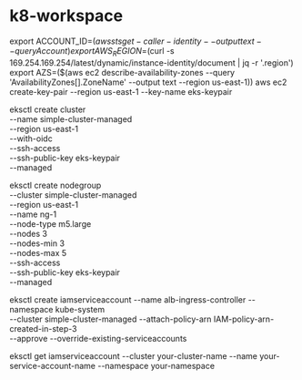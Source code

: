 # k8-workspace


export ACCOUNT_ID=$(aws sts get-caller-identity --output text --query Account)
export AWS_REGION=$(curl -s 169.254.169.254/latest/dynamic/instance-identity/document | jq -r '.region')
export AZS=($(aws ec2 describe-availability-zones --query 'AvailabilityZones[].ZoneName' --output text --region us-east-1))
aws ec2 create-key-pair --region us-east-1 --key-name eks-keypair

eksctl create cluster \
--name simple-cluster-managed \
--region us-east-1 \
--with-oidc \
--ssh-access \
--ssh-public-key eks-keypair \
--managed


eksctl create nodegroup \
  --cluster simple-cluster-managed \
  --region us-east-1 \
  --name ng-1 \
  --node-type m5.large \
  --nodes 3 \
  --nodes-min 3 \
  --nodes-max 5 \
  --ssh-access \
  --ssh-public-key eks-keypair \
  --managed
  
  eksctl create iamserviceaccount --name alb-ingress-controller --namespace kube-system \
  --cluster simple-cluster-managed --attach-policy-arn IAM-policy-arn-created-in-step-3 \
  --approve --override-existing-serviceaccounts
  
  eksctl get iamserviceaccount --cluster your-cluster-name --name your-service-account-name --namespace your-namespace